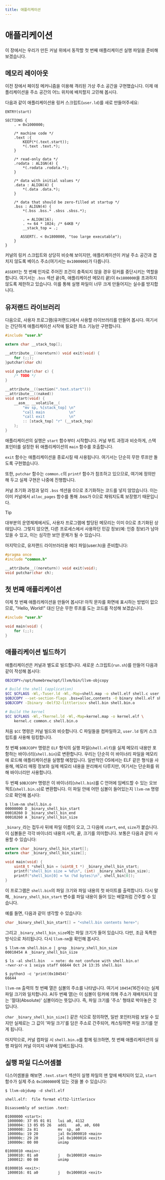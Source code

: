 ```yaml
---
title: 애플리케이션
---
```


# 애플리케이션

이 장에서는 우리가 만든 커널 위에서 동작할 첫 번째 애플리케이션 실행 파일을 준비해보겠습니다.

## 메모리 레이아웃

이전 장에서 페이징 메커니즘을 이용해 격리된 가상 주소 공간을 구현했습니다. 이제 애플리케이션을 주소 공간의 어느 위치에 배치할지 고민해 봅시다.

다음과 같이 애플리케이션용 링커 스크립트(`user.ld`)를 새로 만들어주세요:


```ld [user.ld]
ENTRY(start)

SECTIONS {
    . = 0x1000000;

    /* machine code */
    .text :{
        KEEP(*(.text.start));
        *(.text .text.*);
    }

    /* read-only data */
    .rodata : ALIGN(4) {
        *(.rodata .rodata.*);
    }

    /* data with initial values */
    .data : ALIGN(4) {
        *(.data .data.*);
    }

    /* data that should be zero-filled at startup */
    .bss : ALIGN(4) {
        *(.bss .bss.* .sbss .sbss.*);

        . = ALIGN(16);
        . += 64 * 1024; /* 64KB */
        __stack_top = .;

       ASSERT(. < 0x1800000, "too large executable");
    }
}
```

커널의 링커 스크립트와 상당히 비슷해 보이지만, 애플리케이션이 커널 주소 공간과 겹치지 않도록 베이스 주소(여기서는 `0x1000000`)가 다릅니다.

`ASSERT`는 첫 번째 인자로 주어진 조건이 충족되지 않을 경우 링커를 중단시키는 역할을 합니다. 여기서는 `.bss` 섹션 끝(즉, 애플리케이션 메모리 끝)이 `0x1800000`을 초과하지 않도록 제한하고 있습니다. 이를 통해 실행 파일이 너무 크게 만들어지는 실수를 방지합니다.


## 유저랜드 라이브러리

다음으로, 사용자 프로그램(유저랜드)에서 사용할 라이브러리를 만들어 봅시다. 여기서는 간단하게 애플리케이션 시작에 필요한 최소 기능만 구현합니다.

```c [user.c]
#include "user.h"

extern char __stack_top[];

__attribute__((noreturn)) void exit(void) {
    for (;;);
}putchar(char ch)

void putchar(char c) {
    /* TODO */
}

__attribute__((section(".text.start")))
__attribute__((naked))
void start(void) {
    __asm__ __volatile__(
        "mv sp, %[stack_top] \n"
        "call main           \n"
        "call exit           \n"
        :: [stack_top] "r" (__stack_top)
    );
}
```

애플리케이션의 실행은 `start` 함수부터 시작합니다. 커널 부트 과정과 비슷하게, 스택 포인터를 설정한 뒤 애플리케이션의 `main` 함수를 호출합니다.

`exit` 함수는 애플리케이션을 종료시킬 때 사용됩니다. 여기서는 단순히 무한 루프만 돌도록 구현했습니다.

또한, `putchar` 함수는 `common.c`의 `printf` 함수가 참조하고 있으므로, 여기에 정의만 해 두고 실제 구현은 나중에 진행합니다.

커널 초기화 과정과 달리 `.bss` 섹션을 0으로 초기화하는 코드를 넣지 않았습니다. 이는 이미 커널에서 `alloc_pages` 함수를 통해 .bss가 0으로 채워지도록 보장했기 때문입니다.


> [!TIP]
>
> 대부분의 운영체제에서도, 사용자 프로그램에 할당된 메모리는 이미 0으로 초기화된 상태입니다. 그렇지 않으면, 다른 프로세스에서 사용하던 민감 정보(예: 인증 정보)가 남아있을 수 있고, 이는 심각한 보안 문제가 될 수 있습니다.

마지막으로, 유저랜드 라이브러리용 헤더 파일(user.h)을 준비합니다:

```c [user.h]
#pragma once
#include "common.h"

__attribute__((noreturn)) void exit(void);
void putchar(char ch);
```

## 첫 번째 애플리케이션

이제 첫 번째 애플리케이션을 만들어 봅시다! 아직 문자를 화면에 표시하는 방법이 없으므로, "Hello, World!" 대신 단순 무한 루프를 도는 코드를 작성해 보겠습니다.

```c [shell.c]
#include "user.h"

void main(void) {
    for (;;);
}
```

## 애플리케이션 빌드하기

애플리케이션은 커널과 별도로 빌드합니다. 새로운 스크립트(`run.sh`)를 만들어 다음과 같이 작성해 봅시다:

```bash [run.sh] {1,3-6,10}
OBJCOPY=/opt/homebrew/opt/llvm/bin/llvm-objcopy

# Build the shell (application)
$CC $CFLAGS -Wl,-Tuser.ld -Wl,-Map=shell.map -o shell.elf shell.c user.c common.c
$OBJCOPY --set-section-flags .bss=alloc,contents -O binary shell.elf shell.bin
$OBJCOPY -Ibinary -Oelf32-littleriscv shell.bin shell.bin.o

# Build the kernel
$CC $CFLAGS -Wl,-Tkernel.ld -Wl,-Map=kernel.map -o kernel.elf \
    kernel.c common.c shell.bin.o
```

처음 `$CC` 명령은 커널 빌드와 비슷합니다. C 파일들을 컴파일하고, `user.ld` 링커 스크립트를 사용해 링킹합니다.

첫 번째 `$OBJCOPY` 명령은 `ELF` 형식의 실행 파일(`shell.elf`)을 실제 메모리 내용만 포함하는 바이너리(`shell.bin`)로 변환합니다. 우리는 단순히 이 바이너리 파일을 메모리에 로드해 애플리케이션을 실행할 예정입니다. 일반적인 OS에서는 ELF 같은 형식을 사용해, 메모리 매핑 정보와 실제 메모리 내용을 분리해서 다루지만, 여기서는 단순화를 위해 바이너리만 사용합니다.

두 번째 `$OBJCOPY` 명령은 이 바이너리(`shell.bin`)를 C 언어에 임베드할 수 있는 오브젝트(`shell.bin.o`)로 변환합니다. 이 파일 안에 어떤 심볼이 들어있는지 `llvm-nm` 명령으로 확인해 봅시다:

```
$ llvm-nm shell.bin.o
00000000 D _binary_shell_bin_start
00010260 D _binary_shell_bin_end
00010260 A _binary_shell_bin_size
```

`_binary_`라는 접두사 뒤에 파일 이름이 오고, 그 다음에 `start`, `end`, `size`가 붙습니다. 이 심볼들은 각각 바이너리 내용의 시작, 끝, 크기를 의미합니다. 보통은 다음과 같이 사용할 수 있습니다:

```c
extern char _binary_shell_bin_start[];
extern char _binary_shell_bin_size[];

void main(void) {
    uint8_t *shell_bin = (uint8_t *) _binary_shell_bin_start;
    printf("shell_bin size = %d\n", (int) _binary_shell_bin_size);
    printf("shell_bin[0] = %x (%d bytes)\n", shell_bin[0]);
}
```

이 프로그램은 `shell.bin`의 파일 크기와 파일 내용의 첫 바이트를 출력합니다. 다시 말해, `_binary_shell_bin_start` 변수를 파일 내용이 들어 있는 배열처럼 간주할 수 있습니다.

예를 들면, 다음과 같이 생각할 수 있습니다:


```c
char _binary_shell_bin_start[] = "<shell.bin contents here>";
```

그리고 `_binary_shell_bin_size`에는 파일 크기가 들어 있습니다. 다만, 조금 독특한 방식으로 처리됩니다. 다시 `llvm-nm`을 확인해 봅시다.

```
$ llvm-nm shell.bin.o | grep _binary_shell_bin_size
00010454 A _binary_shell_bin_size

$ ls -al shell.bin   ← note: do not confuse with shell.bin.o!
-rwxr-xr-x 1 seiya staff 66644 Oct 24 13:35 shell.bin

$ python3 -c 'print(0x10454)'
66644
```

`llvm-nm` 출력의 첫 번째 열은 심볼의 주소를 나타냅니다. 여기서 `10454`(16진수)는 실제 파일 크기와 일치합니다. A(두 번째 열)는 이 심볼이 링커에 의해 주소가 재배치되지 않는 '절대(Absolute)' 심볼이라는 뜻입니다. 즉, 파일 크기를 '주소' 형태로 박아놓은 것입니다.

`char _binary_shell_bin_size[]` 같은 식으로 정의하면, 일반 포인터처럼 보일 수 있지만 실제로는 그 값이 '파일 크기'를 담은 주소로 간주되어, 캐스팅하면 파일 크기를 얻게 됩니다.

마지막으로, 커널 컴파일 시 `shell.bin.o`를 함께 링크하면, 첫 번째 애플리케이션의 실행 파일이 커널 이미지 내부에 임베드됩니다.


## 실행 파일 디스어셈블

디스어셈블을 해보면 `.text.start` 섹션이 실행 파일의 맨 앞에 배치되어 있고, `start` 함수가 실제 주소 `0x1000000`에 있는 것을 볼 수 있습니다:

```
$ llvm-objdump -d shell.elf

shell.elf:	file format elf32-littleriscv

Disassembly of section .text:

01000000 <start>:
 1000000: 37 05 01 01  	lui	a0, 4112
 1000004: 13 05 05 26  	addi	a0, a0, 608
 1000008: 2a 81        	mv	sp, a0
 100000a: 19 20        	jal	0x1000010 <main>
 100000c: 29 20        	jal	0x1000016 <exit>
 100000e: 00 00        	unimp

01000010 <main>:
 1000010: 01 a0        	j	0x1000010 <main>
 1000012: 00 00        	unimp

01000016 <exit>:
 1000016: 01 a0        	j	0x1000016 <exit>
```
